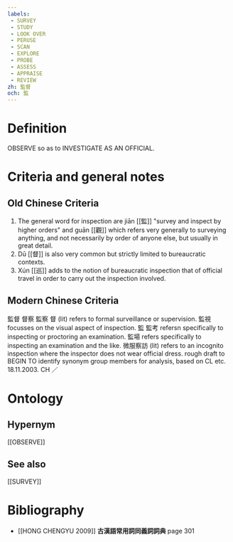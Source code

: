 ```yaml
---
labels: 
 - SURVEY
 - STUDY
 - LOOK OVER
 - PERUSE
 - SCAN
 - EXPLORE
 - PROBE
 - ASSESS
 - APPRAISE
 - REVIEW
zh: 監督
och: 監
---
```


# Definition
OBSERVE so as to INVESTIGATE AS AN OFFICIAL.
# Criteria and general notes
## Old Chinese Criteria
1. The general word for inspection are jiān [[監]] "survey and inspect by higher orders" and guān [[觀]] which refers very generally to surveying anything, and not necessarily by order of anyone else, but usually in great detail.
2. Dū [[督]] is also very common but strictly limited to bureaucratic contexts.
3. Xún [[巡]] adds to the notion of bureaucratic inspection that of official travel in order to carry out the inspection involved.
## Modern Chinese Criteria
監督
督察
監察
督 (lit) refers to formal surveillance or supervision.
監視 focusses on the visual aspect of inspection.
監
監考 refersn specifically to inspecting or proctoring an examination.
監場 refers specifically to inspecting an examination and the like.
微服察訪 (lit) refers to an incognito inspection where the inspector does not wear official dress.
rough draft to BEGIN TO identify synonym group members for analysis, based on CL etc. 18.11.2003. CH ／
# Ontology

## Hypernym
[[OBSERVE]]
## See also
[[SURVEY]]
# Bibliography
- [[HONG CHENGYU 2009]]
**古漢語常用詞同義詞詞典** page 301
